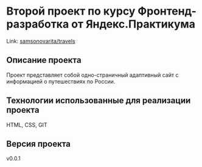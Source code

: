 # Второй проект по курсу Фронтенд-разработка от Яндекс.Практикума

Link: [samsonovarita/travels](https://samsonovarita.github.io/travels/)

## Описание проекта
Проект представляет собой одно-страничный адаптивный сайт с информацией о путешествиях по России. 

## Технологии использованные для реализации проекта
HTML, CSS, GIT

## Версия проекта
v0.0.1